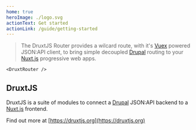 ```yaml
---
home: true
heroImage: ./logo.svg
actionText: Get started
actionLink: /guide/getting-started
---
```


> The DruxtJS Router provides a wilcard route, with it's [Vuex](https://vuex.vuejs.org) powered JSON:API client, to bring simple decoupled [Drupal](https://drupal.org) routing to your [Nuxt.js](https://nuxtjs.org) progressive web apps.


```vue
<DruxtRouter />
```

## DruxtJS

DruxtJS is a suite of modules to connect a [Drupal](https://drupal.org) JSON:API backend to a [Nuxt.js](https://nuxtjs.org) frontend.

Find out more at [https://druxtjs.org](https://druxtjs.org)
